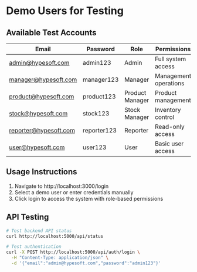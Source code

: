 # Demo Users for Testing

## Available Test Accounts

| Email | Password | Role | Permissions |
|-------|----------|------|-------------|
| admin@hypesoft.com | admin123 | Admin | Full system access |
| manager@hypesoft.com | manager123 | Manager | Management operations |
| product@hypesoft.com | product123 | Product Manager | Product management |
| stock@hypesoft.com | stock123 | Stock Manager | Inventory control |
| reporter@hypesoft.com | reporter123 | Reporter | Read-only access |
| user@hypesoft.com | user123 | User | Basic user access |

## Usage Instructions

1. Navigate to http://localhost:3000/login
2. Select a demo user or enter credentials manually
3. Click login to access the system with role-based permissions

## API Testing

```bash
# Test backend API status
curl http://localhost:5000/api/status

# Test authentication
curl -X POST http://localhost:5000/api/auth/login \
  -H "Content-Type: application/json" \
  -d '{"email":"admin@hypesoft.com","password":"admin123"}'
```
